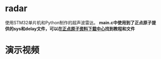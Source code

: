 # radar
使用STM32单片机和Python制作的超声波雷达。
**main.c中使用到了正点原子提供的sys和delay文件，可以在[正点原子资料下载中心](http://www.openedv.com/docs/boards/stm32/zdyz_stm32f429_shuixing.html)找到教程和文件**
# 演示视频

